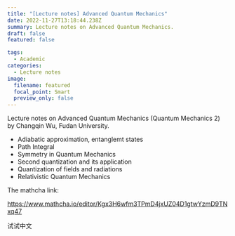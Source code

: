 ```yaml
---
title: "[Lecture notes] Advanced Quantum Mechanics"
date: 2022-11-27T13:18:44.238Z
summary: L﻿ecture notes on Advanced Quantum Mechanics.
draft: false
featured: false

tags:
  - Academic
categories:
  - Lecture notes
image:
  filename: featured
  focal_point: Smart
  preview_only: false
---
```

L﻿ecture notes on Advanced Quantum Mechanics (Quantum Mechanics 2) by Changqin Wu, Fudan University.

* A﻿diabatic approximation, entanglemt states
* P﻿ath Integral
* S﻿ymmetry in Quantum Mechanics
* S﻿econd quantization and its application
* Q﻿uantization of fields and radiations
* R﻿elativistic Quantum Mechanics

T﻿he mathcha link:

<https://www.mathcha.io/editor/Kgx3H6wfm3TPmD4jxUZ04D1gtwYzmD9TNxq47>

试试中文
